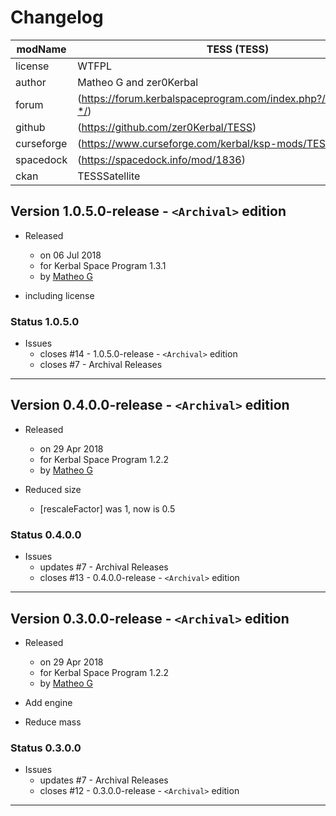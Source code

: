 # Changelog  
  
| modName    | TESS (TESS)                                                       |
| ---------- | ----------------------------------------------------------------- |
| license    | WTFPL                                                             |
| author     | Matheo G and zer0Kerbal                                           |
| forum      | (https://forum.kerbalspaceprogram.com/index.php?/topic/210656-*/) |
| github     | (https://github.com/zer0Kerbal/TESS)                              |
| curseforge | (https://www.curseforge.com/kerbal/ksp-mods/TESS)                 |
| spacedock  | (https://spacedock.info/mod/1836)                                 |
| ckan       | TESSSatellite                                                     |

## Version 1.0.5.0-release - `<Archival>` edition

* Released
  * on 06 Jul 2018
  * for Kerbal Space Program 1.3.1
  * by [Matheo G](https://forum.kerbalspaceprogram.com/index.php?/profile/185325-*/)

* including license

### Status 1.0.5.0

* Issues
  * closes #14 - 1.0.5.0-release - `<Archival>` edition
  * closes #7 - Archival Releases

---

## Version 0.4.0.0-release - `<Archival>` edition

* Released
  * on 29 Apr 2018
  * for Kerbal Space Program 1.2.2
  * by [Matheo G](https://forum.kerbalspaceprogram.com/index.php?/profile/185325-*/)

* Reduced size
  * [rescaleFactor] was 1, now is 0.5

### Status 0.4.0.0

* Issues
  * updates #7 - Archival Releases
  * closes #13 - 0.4.0.0-release - `<Archival>` edition

---

## Version 0.3.0.0-release - `<Archival>` edition

* Released
  * on 29 Apr 2018
  * for Kerbal Space Program 1.2.2
  * by [Matheo G](https://forum.kerbalspaceprogram.com/index.php?/profile/185325-*/)

* Add engine
* Reduce mass

### Status 0.3.0.0

* Issues
  * updates #7 - Archival Releases
  * closes #12 - 0.3.0.0-release - `<Archival>` edition

---
